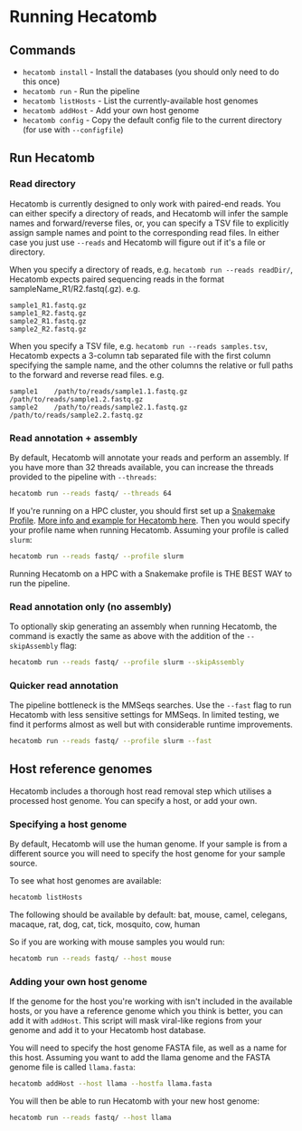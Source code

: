 # Running Hecatomb

## Commands

* `hecatomb install` - Install the databases (you should only need to do this once)
* `hecatomb run` - Run the pipeline
* `hecatomb listHosts` - List the currently-available host genomes
* `hecatomb addHost` - Add your own host genome
* `hecatomb config` - Copy the default config file to the current directory (for use with `--configfile`)

## Run Hecatomb

### Read directory

Hecatomb is currently designed to only work with paired-end reads.
You can either specify a directory of reads, and Hecatomb will infer the sample names and forward/reverse files, or,
you can specify a TSV file to explicitly assign sample names and point to the corresponding read files.
In either case you just use `--reads` and Hecatomb will figure out if it's a file or directory.

When you specify a directory of reads, e.g. `hecatomb run --reads readDir/`, 
Hecatomb expects paired sequencing reads in the format sampleName_R1/R2.fastq(.gz). e.g. 

```text
sample1_R1.fastq.gz
sample1_R2.fastq.gz
sample2_R1.fastq.gz
sample2_R2.fastq.gz
```

When you specify a TSV file, e.g. `hecatomb run --reads samples.tsv`, 
Hecatomb expects a 3-column tab separated file with the first column specifying the sample name, 
and the other columns the relative or full paths to the forward and reverse read files. e.g.

```text
sample1    /path/to/reads/sample1.1.fastq.gz    /path/to/reads/sample1.2.fastq.gz
sample2    /path/to/reads/sample2.1.fastq.gz    /path/to/reads/sample2.2.fastq.gz
```

### Read annotation + assembly

By default, Hecatomb will annotate your reads and perform an assembly.
If you have more than 32 threads available, you can increase the threads provided to the pipeline with `--threads`:

```bash
hecatomb run --reads fastq/ --threads 64
```

If you're running on a HPC cluster, you should first set up a 
[Snakemake Profile](https://snakemake.readthedocs.io/en/stable/executing/cli.html#profiles).
[More info and example for Hecatomb here](advanced.md#profiles-for-hpc-clusters).
Then you would specify your profile name when running Hecatomb.
Assuming your profile is called `slurm`:

```bash
hecatomb run --reads fastq/ --profile slurm
```

Running Hecatomb on a HPC with a Snakemake profile is THE BEST WAY to run the pipeline.

### Read annotation only (no assembly)

To optionally skip generating an assembly when running Hecatomb, 
the command is exactly the same as above with the addition of the `--skipAssembly` flag:

```bash
hecatomb run --reads fastq/ --profile slurm --skipAssembly
```

### Quicker read annotation

The pipeline bottleneck is the MMSeqs searches.
Use the `--fast` flag to run Hecatomb with less sensitive settings for MMSeqs.
In limited testing, we find it performs almost as well but with considerable runtime improvements.

```bash
hecatomb run --reads fastq/ --profile slurm --fast
```

## Host reference genomes

Hecatomb includes a thorough host read removal step which utilises a processed host genome.
You can specify a host, or add your own.

### Specifying a host genome

By default, Hecatomb will use the human genome.
If your sample is from a different source you will need to specify the host genome for your sample source.

To see what host genomes are available:

```bash
hecatomb listHosts
```

The following should be available by default: 
bat, mouse, camel, celegans, macaque, rat, dog, cat, tick, mosquito, cow, human

So if you are working with mouse samples you would run:

```bash
hecatomb run --reads fastq/ --host mouse
```

### Adding your own host genome

If the genome for the host you're working with isn't included in the available hosts, or you have a reference genome
which you think is better, you can add it with `addHost`.
This script will mask viral-like regions from your genome and add it to your Hecatomb host database.

You will need to specify the host genome FASTA file, as well as a name for this host.
Assuming you want to add the llama genome and the FASTA genome file is called `llama.fasta`:

```bash
hecatomb addHost --host llama --hostfa llama.fasta
```

You will then be able to run Hecatomb with your new host genome:

```bash
hecatomb run --reads fastq/ --host llama
```
